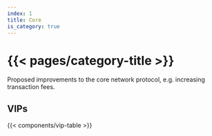 ```yaml
---
index: 1
title: Core
is_category: true
---
```


# {{< pages/category-title >}}

Proposed improvements to the core network protocol, e.g. increasing transaction fees.

## VIPs

{{< components/vip-table >}}
